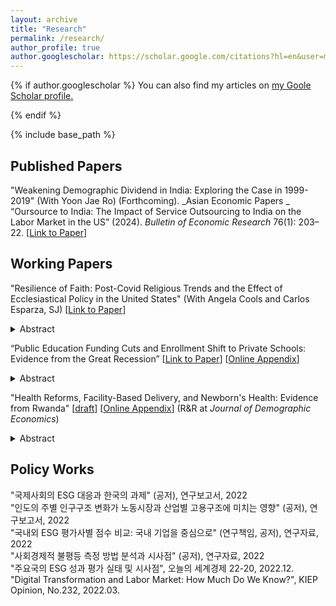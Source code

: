 ```yaml
---
layout: archive
title: "Research"
permalink: /research/
author_profile: true
author.googlescholar: https://scholar.google.com/citations?hl=en&user=mfZTv30AAAAJ
---
```


{% if author.googlescholar %}
  You can also find my articles on <u> [my Goole Scholar profile](https://scholar.google.com/citations?hl=en&user=mfZTv30AAAAJ). </u>

{% endif %}

{% include base_path %}

Published Papers
----
"Weakening Demographic Dividend in India: Exploring the Case in 1999-2019" (With Yoon Jae Ro) (Forthcoming). _Asian Economic Papers _
“Oursource to India: The Impact of Service Outsourcing to India on the Labor Market in the US” (2024). _Bulletin of Economic Research_ 76(1): 203–22. [[Link to Paper](https://onlinelibrary.wiley.com/doi/abs/10.1111/boer.12417)]  


Working Papers
----
"Resilience of Faith: Post-Covid Religious Trends and the Effect of Ecclesiastical Policy in the United States" (With Angela Cools and Carlos Esparza, SJ) [[Link to Paper](https://papers.ssrn.com/sol3/papers.cfm?abstract_id=4748765)]
<details>
<summary>
Abstract
</summary>
<p>Utilizing mobility data from 15 million smartphone users, we examine the pandemic's impact on in-person religious attendance in the US. Attendance declined sharply in March 2020 and recovered slowly thereafter. Notably, religious attendance rebounded more gradually than other activities like restaurant visits. There were also variations across religious groups, with Catholics returning at a slower pace than Protestants, Orthodox Christians, Jews, Muslims, Hindus, and Buddhists. By 2022, Protestants and Catholics reached around 85-90 percent of their 2019 attendance; other groups such as Latter-day Saints, Eastern Orthodox Christians, Buddhists, and Hindus had fully returned to pre-pandemic levels. We then introduce a novel approach to examine the impact of religious policies on behavior, leveraging variations in the timing of dispensation rescissions by US Catholic bishops. Using a difference-in-differences event study model, we find a short-term 2-4 percentage point increase in Catholic weekend church attendance following the lifting of dispensations, compared to the 2019 baseline. However, this effect fades over time and is smaller than the attendance surge seen after reopening churches post-lockdowns. These results suggest that religious policies impact behavior, though their effects may be transient.n.</p>
</details>


“Public Education Funding Cuts and Enrollment Shift to Private Schools: Evidence from the Great Recession” [[Link to Paper](https://papers.ssrn.com/sol3/papers.cfm?abstract_id=3739064)] [[Online Appendix](https://jiwonparkecon.github.io/files/privateschool_appendix.pdf)]
<details>
<summary>
Abstract
</summary>
<p>This paper asks whether funding for public schools affects private school enrollment. To examine the causality, I utilize the fact that states with greater historical reliance on state appropriations and states with no income tax experienced larger cuts for public K-12 education funding after the Great Recession. I find that students exposed to a $1,000 (9.2 percent) decrease in per-pupil funding are more likely to enroll in private schools by 0.46 to 0.62 percentage points. I show further that the effect is strongest among high socioeconomic status students living in disadvantaged areas, which suggests a change in student composition.</p>
</details>


"Health Reforms, Facility-Based Delivery, and Newborn's Health: Evidence from Rwanda" [[draft](https://jiwonparkecon.github.io/files/Rwanda_JODE_rev2.pdf)] [[Online Appendix](https://jiwonparkecon.github.io/files/Rwanda_appendix.pdf)] (R&R at _Journal of Demographic Economics_) 
<details>
<summary>
Abstract
</summary>
<p>In 2006, Rwanda initiated Facility-Based Childbirth Policy (FBCP) to promote facility-based child delivery (FBD) and prenatal care. This paper studies the effect of this reform on FBD and prenatal care utilization, and childhood mortality rates. To identify the causal effect, I utilize the geographical variation of FBD in the baseline period and the timing of the policy in a difference-in-difference framework. My estimates suggest that the health reform increased FBD and the number of prenatal visits by 10-14 percentage points and 0.11-0.16 times, respectively.  Next, I examine whether the health reform reduced childhood mortality rates. The reform has a substantial effect on infant (under one year) and child (under five years) mortality, 12 and 25 reductions per 1,000 live births, respectively. However, the overall reduction in newborn (seven days) neonatal (30 days) mortality is not statistically significant despite a large increase in FBD. The results are robust to using alternative definitions of treatment status. I show that other policy interventions like performance-based financing schemes can strengthen the treatment effect on newborn and neonatal mortality, implying the importance of multiple approaches to reduce mortality rates. </p>
</details>




Policy Works
----
"국제사회의 ESG 대응과 한국의 과제" (공저), 연구보고서, 2022 
<br>
"인도의 주별 인구구조 변화가 노동시장과 산업별 고용구조에 미치는 영향" (공저), 연구보고서, 2022
<br>
"국내외 ESG 평가사별 점수 비교: 국내 기업을 중심으로" (연구책임, 공저), 연구자료, 2022
<br>
"사회경제적 불평등 측정 방법 분석과 시사점" (공저), 연구자료, 2022
<br>
"주요국의 ESG 성과 평가 실태 및 시사점", 오늘의 세계경제 22-20, 2022.12.
<br>
"Digital Transformation and Labor Market: How Much Do We Know?", KIEP Opinion, No.232, 2022.03.

